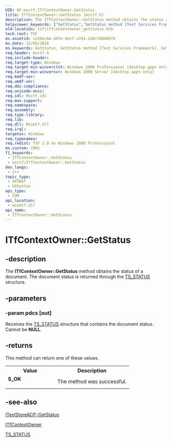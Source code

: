 ```yaml
---
UID: NF:msctf.ITfContextOwner.GetStatus
title: ITfContextOwner::GetStatus (msctf.h)
description: The ITfContextOwner::GetStatus method obtains the status of a document. The document status is returned through the TS_STATUS structure.
helpviewer_keywords: ["GetStatus","GetStatus method [Text Services Framework]","GetStatus method [Text Services Framework]","ITfContextOwner interface","ITfContextOwner interface [Text Services Framework]","GetStatus method","ITfContextOwner.GetStatus","ITfContextOwner::GetStatus","_tsf_itfcontextowner_getstatus_ref","msctf/ITfContextOwner::GetStatus","tsf.itfcontextowner_getstatus"]
old-location: tsf\itfcontextowner_getstatus.htm
tech.root: TSF
ms.assetid: ce30ec8a-48fe-4ec7-a7e1-2a0cf084097d
ms.date: 12/05/2018
ms.keywords: GetStatus, GetStatus method [Text Services Framework], GetStatus method [Text Services Framework],ITfContextOwner interface, ITfContextOwner interface [Text Services Framework],GetStatus method, ITfContextOwner.GetStatus, ITfContextOwner::GetStatus, _tsf_itfcontextowner_getstatus_ref, msctf/ITfContextOwner::GetStatus, tsf.itfcontextowner_getstatus
req.header: msctf.h
req.include-header: 
req.target-type: Windows
req.target-min-winverclnt: Windows 2000 Professional [desktop apps only]
req.target-min-winversvr: Windows 2000 Server [desktop apps only]
req.kmdf-ver: 
req.umdf-ver: 
req.ddi-compliance: 
req.unicode-ansi: 
req.idl: Msctf.idl
req.max-support: 
req.namespace: 
req.assembly: 
req.type-library: 
req.lib: 
req.dll: Msimtf.dll
req.irql: 
targetos: Windows
req.typenames: 
req.redist: TSF 1.0 on Windows 2000 Professional
ms.custom: 19H1
f1_keywords:
 - ITfContextOwner::GetStatus
 - msctf/ITfContextOwner::GetStatus
dev_langs:
 - c++
topic_type:
 - APIRef
 - kbSyntax
api_type:
 - COM
api_location:
 - msimtf.dll
api_name:
 - ITfContextOwner::GetStatus
---
```


# ITfContextOwner::GetStatus


## -description

The <b>ITfContextOwner::GetStatus</b> method obtains the status of a document. The document status is returned through the <a href="/windows/desktop/api/textstor/ns-textstor-ts_status">TS_STATUS</a> structure.

## -parameters

### -param pdcs [out]

Receives the <a href="/windows/desktop/api/textstor/ns-textstor-ts_status">TS_STATUS</a> structure that contains the document status. Cannot be <b>NULL</b>.

## -returns

This method can return one of these values.

<table>
<tr>
<th>Value</th>
<th>Description</th>
</tr>
<tr>
<td width="40%">
<dl>
<dt><b>S_OK</b></dt>
</dl>
</td>
<td width="60%">
The method was successful.

</td>
</tr>
</table>

## -see-also

<a href="/windows/desktop/api/textstor/nf-textstor-itextstoreacp-getstatus">ITextStoreACP::GetStatus
      </a>



<a href="/windows/desktop/api/msctf/nn-msctf-itfcontextowner">ITfContextOwner</a>



<a href="/windows/desktop/api/textstor/ns-textstor-ts_status">TS_STATUS
      </a>

